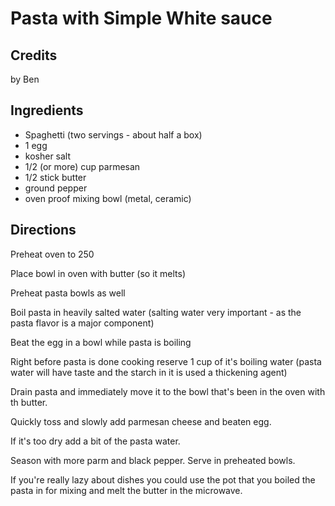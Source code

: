 # Pasta with Simple White sauce 

## Credits

by Ben

## Ingredients

- Spaghetti (two servings - about half a box)
- 1 egg 
- kosher salt
- 1/2 (or more) cup parmesan
- 1/2 stick butter
- ground pepper
- oven proof mixing bowl (metal, ceramic)

## Directions

Preheat oven to 250  
 Place bowl in oven with butter (so it melts)  
 Preheat pasta bowls as well  
  
 Boil pasta in heavily salted water (salting water very important - as the pasta flavor is a major component)  
  
 Beat the egg in a bowl while pasta is boiling  
  
 Right before pasta is done cooking reserve 1 cup of it's boiling water (pasta water will have taste and the starch in it is used a thickening agent)  
  
 Drain pasta and immediately move it to the bowl that's been in the oven with th butter.   
  
 Quickly toss and slowly add parmesan cheese and beaten egg.  
  
 If it's too dry add a bit of the pasta water.  
  
 Season with more parm and black pepper. Serve in preheated bowls.  
  
 If you're really lazy about dishes you could use the pot that you boiled the pasta in for mixing and melt the butter in the microwave.

